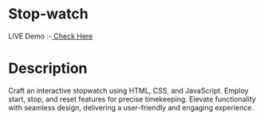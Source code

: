 # Stop-watch
LIVE Demo :-<a href="https://girishsutar229.github.io/Stop-watch/" target="_blank" rel="noopener noreferrer"> Check  Here</a>


# Description
<p>Craft an interactive stopwatch using HTML, CSS, and JavaScript. Employ start, stop, and reset features for precise timekeeping. Elevate functionality with seamless design, delivering a user-friendly and engaging experience.</p>
